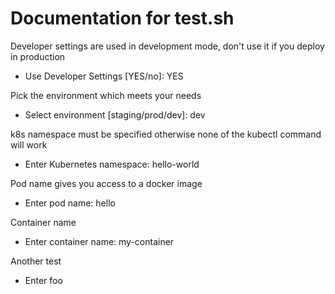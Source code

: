 # Documentation for test.sh

Developer settings are used in development mode, don't use it if you deploy in production
- Use Developer Settings [YES/no]: YES

Pick the environment which meets your needs
- Select environment [staging/prod/dev]: dev

k8s namespace must be specified otherwise none of the kubectl command will work
- Enter Kubernetes namespace: hello-world

Pod name gives you access to a docker image
- Enter pod name: hello

Container name
- Enter container name: my-container

Another test
- Enter foo

